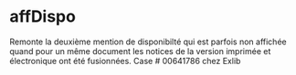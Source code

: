 # affDispo
Remonte la deuxième mention de disponibilté qui est parfois non affichée quand pour un même document les notices de la version imprimée et électronique ont été fusionnées. 
Case # 00641786 chez Exlib
